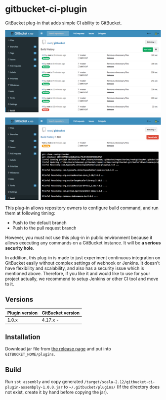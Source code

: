 gitbucket-ci-plugin
========
GitBucket plug-in that adds simple CI ability to GitBucket.

![Build results](gitbucket-ci-plugin_results.png)

![Build output](gitbucket-ci-plugin_output.png)

This plug-in allows repository owners to configure build command, and run them at following timing:

- Push to the default branch
- Push to the pull request branch

However, you must not use this plug-in in public environment because it allows executing any commands on a GitBucket instance. It will be **a serious security hole**.

In addition, this plug-in is made to just experiment continuous integration on GitBucket easily without complex settings of webhook or Jenkins. It doesn't have flexibility and scalability, and also has a security issue which is mentioned above. Therefore, if you like it and would like to use for your project actually, we recommend to setup Jenkins or other CI tool and move to it.

## Versions

Plugin version | GitBucket version
:--------------|:--------------------
1.0.x          | 4.17.x -

## Installation

Download jar file from [the release page](https://github.com/gitbucket/gitbucket-gist-plugin) and put into `GITBUCKET_HOME/plugins`.

## Build

Run `sbt assembly` and copy generated `/target/scala-2.12/gitbucket-ci-plugin-assembply-1.0.0.jar` to `~/.gitbucket/plugins/` (If the directory does not exist, create it by hand before copying the jar).
